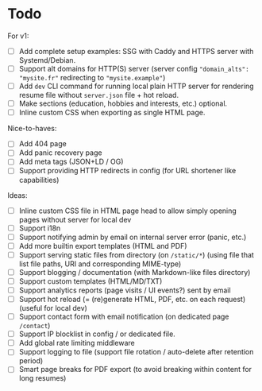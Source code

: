 # Todo

For v1:
- [ ] Add complete setup examples: SSG with Caddy and HTTPS server with Systemd/Debian.
- [ ] Support alt domains for HTTP(S) server (server config `"domain_alts": "mysite.fr"` redirecting to `"mysite.example"`)
- [ ] Add `dev` CLI command for running local plain HTTP server for rendering resume file without `server.json` file + hot reload.
- [ ] Make sections (education, hobbies and interests, etc.) optional.
- [ ] Inline custom CSS when exporting as single HTML page.

Nice-to-haves:
- [ ] Add 404 page
- [ ] Add panic recovery page
- [ ] Add meta tags (JSON+LD / OG)
- [ ] Support providing HTTP redirects in config (for URL shortener like capabilities)

Ideas:
- [ ] Inline custom CSS file in HTML page head to allow simply opening pages without server for local dev
- [ ] Support i18n
- [ ] Support notifying admin by email on internal server error (panic, etc.)
- [ ] Add more builtin export templates (HTML and PDF)
- [ ] Support serving static files from directory (on `/static/*`) (using file that list file paths, URI and corresponding MIME-type)
- [ ] Support blogging / documentation (with Markdown-like files directory)
- [ ] Support custom templates (HTML/MD/TXT)
- [ ] Support analytics reports (page visits / UI events?) sent by email
- [ ] Support hot reload (= (re)generate HTML, PDF, etc. on each request) (useful for local dev)
- [ ] Support contact form with email notification (on dedicated page `/contact`)
- [ ] Support IP blocklist in config / or dedicated file.
- [ ] Add global rate limiting middleware
- [ ] Support logging to file (support file rotation / auto-delete after retention period)
- [ ] Smart page breaks for PDF export (to avoid breaking within content for long resumes)
